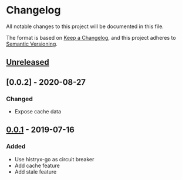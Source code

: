 # Changelog
All notable changes to this project will be documented in this file.

The format is based on [Keep a Changelog](https://keepachangelog.com/en/1.0.0/),
and this project adheres to [Semantic Versioning](https://semver.org/spec/v2.0.0.html).

## [Unreleased]

## [0.0.2] - 2020-08-27
### Changed
- Expose cache data

## [0.0.1] - 2019-07-16
### Added
- Use histryx-go as circuit breaker
- Add cache feature
- Add stale feature

[Unreleased]: https://github.com/globocom/reliable-request/compare/v0.0.1...HEAD
[0.0.1]: https://github.com/globocom/reliable-request/releases/tag/v0.0.1
